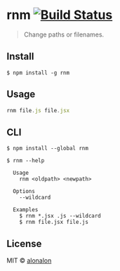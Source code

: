 # rnm [![Build Status](https://travis-ci.org/alonalon/rnm.svg?branch=master)](https://travis-ci.org/alonalon/rnm)

> Change paths or filenames.


## Install

```
$ npm install -g rnm
```

## Usage

```js
rnm file.js file.jsx
```

## CLI

```
$ npm install --global rnm
```

```
$ rnm --help

  Usage
    rnm <oldpath> <newpath>

  Options
    --wildcard

  Examples
    $ rnm *.jsx .js --wildcard
    $ rnm file.jsx file.js
```


## License

MIT © [alonalon](http://github.com/alonalon)

